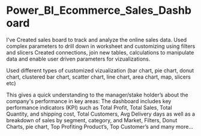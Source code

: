 # Power_BI_Ecommerce_Sales_Dashboard
I've Created sales board to track and analyze the online sales data. 
Used complex parameters to drill down in worksheet and customizing using filters and slicers 
Created connections, join new tables, calculations to manipulate data and enable user driven parameters for vizualizations. 

Used different types of customized vizualization (bar chart, pie chart, donut chart, clustered bar chart, scatter chart, line chart, area chart, map, slicers etc)

This gives a quick understanding to the manager/stake holder’s about the company's performance in key areas: The dashboard includes key performance indicators (KPI) such as Total Profit, Total Sales, Total Quantity, and shipping cost, Total Customers, Avg Delivery days as well as a breakdown of sales by segment, category, and Market, Filters, Donut Charts, pie chart, Top Profiting Product’s, Top Customer’s and many more…
